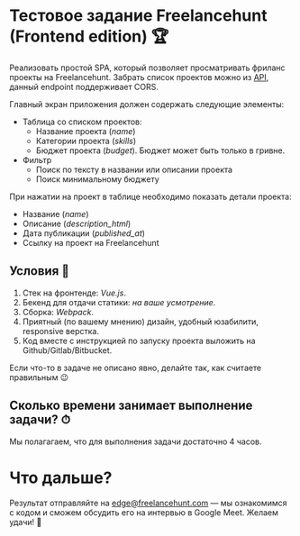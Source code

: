 # Тестовое задание Freelancehunt (Frontend edition) 🏆

Реализовать простой SPA, который позволяет просматривать фриланс проекты на Freelancehunt. Забрать список проектов можно из [API](https://apidocs.freelancehunt.com/?version=latest#0eed992e-18f1-4dc4-892d-22b9d896935b), данный endpoint поддерживает CORS.

Главный экран приложения должен содержать следующие элементы:

* Таблица со списком проектов:
    * Название проекта (_name_)
    * Категории проекта (_skills_)
    * Бюджет проекта (_budget_). Бюджет может быть только в гривне.
* Фильтр 
    * Поиск по тексту в названии или описании проекта
    * Поиск минимальному бюджету 

При нажатии на проект в таблице необходимо показать детали проекта:

* Название (_name_)
* Описание (_description_html_)
* Дата публикации (_published_at_)
* Ссылку на проект на Freelancehunt 

## Условия 📙

1. Стек на фронтенде: *Vue.js*.
2. Бекенд для отдачи статики: *на ваше усмотрение*.
3. Сборка: *Webpack*.
4. Приятный (по вашему мнению) дизайн, удобный юзабилити, responsive верстка.
5. Код вместе с инструкцией по запуску проекта выложить на Github/Gitlab/Bitbucket.

Если что-то в задаче не описано явно, делайте так, как считаете правильным 😉

## Сколько времени занимает выполнение задачи? ⏱

Мы полагагаем, что для выполнения задачи достаточно 4 часов.

# Что дальше?

Результат отправляйте на edge@freelancehunt.com — мы ознакомимся с кодом и сможем обсудить его на интервью в Google Meet. Желаем удачи! 🤞
